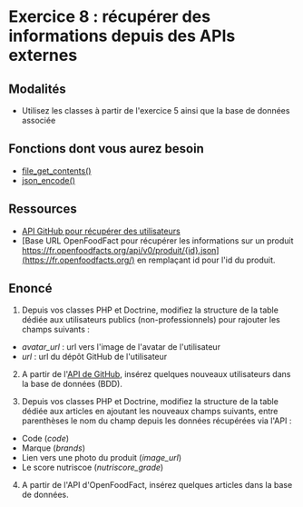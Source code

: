 # Exercice 8 : récupérer des informations depuis des APIs externes

## Modalités

- Utilisez les classes à partir de l'exercice 5 ainsi que la base de données associée

## Fonctions dont vous aurez besoin

- [file_get_contents()](https://www.php.net/manual/en/function.file-get-contents.php)
- [json_encode()](https://www.php.net/manual/en/function.json-encode)

## Ressources

- [API GitHub pour récupérer des utilisateurs](https://api.github.com/users)
- [Base URL OpenFoodFact pour récupérer les informations sur un produit  https://fr.openfoodfacts.org/api/v0/produit/{id}.json](https://fr.openfoodfacts.org/) en remplaçant id pour l'id du produit.

## Enoncé

1. Depuis vos classes PHP et Doctrine, modifiez la structure de la table dédiée aux utilisateurs publics (non-professionnels) pour rajouter les champs suivants :
- *avatar_url* : url vers l'image de l'avatar de l'utilisateur
- *url* : url du dépôt GitHub de l'utilisateur
2. A partir de l'[API de GitHub](https://api.github.com/users), insérez quelques nouveaux utilisateurs dans la base de données (BDD).

3. Depuis vos classes PHP et Doctrine, modifiez la structure de la table dédiée aux articles en ajoutant les nouveaux champs suivants, entre parenthèses le nom du champ depuis les données récupérées via l'API :
- Code (*code*)
- Marque (*brands*)
- Lien vers une photo du produit (*image_url*)
- Le score nutriscoe (*nutriscore_grade*)

4. A partir de l'API d'OpenFoodFact, insérez quelques articles dans la base de données. 